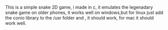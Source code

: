 This is a simple snake 2D game, i made in c, it emulates the legenadary snake game on older phones, it works well on windows,but for linux just add the conio library to the /usr folder and , it should work, for mac it should work well.